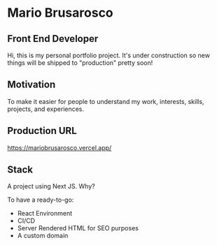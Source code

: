# Mario Brusarosco

## Front End Developer

Hi, this is my personal portfolio project. It's under construction so new things will be shipped to
"production" pretty soon!

## Motivation

To make it easier for people to understand my work, interests, skills, projects, and experiences.

## Production URL

https://mariobrusarosco.vercel.app/

## Stack

A project using Next JS. Why?

To have a ready-to-go:

- React Environment
- CI/CD
- Server Rendered HTML for SEO purposes
- A custom domain
